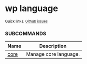 # wp language

<small>Quick links: <a href="https://github.com/wp-cli/wp-cli/issues?q=is%3Aopen+label%3Acommand%3Alanguage+sort%3Aupdated-desc">Github issues</a></small>







### SUBCOMMANDS

<table>
	<thead>
	<tr>
		<th>Name</th>
		<th>Description</th>
	</tr>
	</thead>
	<tbody>
		<tr>
			<td><a href="/commands/language/core/">core</a></td>
			<td>Manage core language.</td>
		</tr>
	</tbody>
</table>

